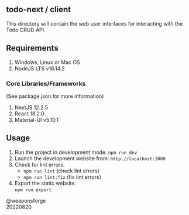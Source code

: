 ## todo-next / client

This directory will contain the web user interfaces for interacting with the Todo CRUD API.

## Requirements

1. Windows, Linux or Mac OS
2. NodeJS LTS v16.14.2

### Core Libraries/Frameworks

(See package.json for more information)

1. NextJS 12.2.5
2. React 18.2.0
3. Material-UI v5.10.1

## Usage

1. Run the project in development mode.
`npm run dev`
2. Launch the development website from:
`http://localhost:3000`
3. Check for lint errors.
   - `npm run lint` (check lint errors)
   - `npm run lint:fix` (fix lint errors)
4. Export the static website.<br>
`npm run export`

@weaponsforge<br>
20220820
